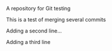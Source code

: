 A repository for Git testing

This is a test of merging several commits

Adding a second line...

Adding a third line
